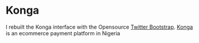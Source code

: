 # Konga
I rebuilt the Konga interface with the Opensource [Twitter Bootstrap](http://getbootstrap.com). [Konga](http://konga.com) is an ecommerce payment platform in Nigeria 
